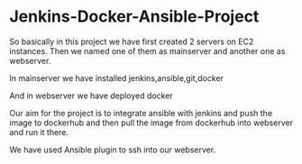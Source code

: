 # Jenkins-Docker-Ansible-Project

So basically in this project we have first created 2 servers on EC2 instances. Then we named one of them as mainserver and another one as webserver.

In mainserver we have installed jenkins,ansible,git,docker

And in webserver we have deployed docker

Our aim for the project is to integrate ansible with jenkins and push the image to dockerhub and then pull the image from dockerhub into webserver and run it there.

We have used Ansible plugin to ssh into our webserver.


